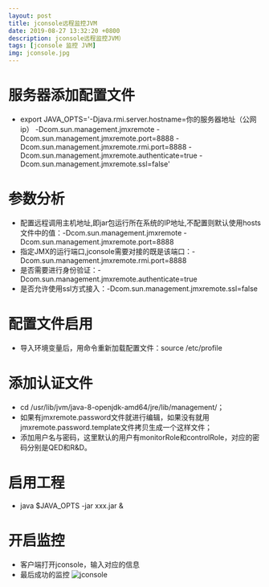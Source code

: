 ```yaml
---
layout: post
title: jconsole远程监控JVM
date: 2019-08-27 13:32:20 +0800
description: jconsole远程监控JVM）
tags: [jconsole 监控 JVM]
img: jconsole.jpg
---
```



# 服务器添加配置文件

  * export JAVA_OPTS='-Djava.rmi.server.hostname=你的服务器地址（公网ip） -Dcom.sun.management.jmxremote -Dcom.sun.management.jmxremote.port=8888 -Dcom.sun.management.jmxremote.rmi.port=8888 -Dcom.sun.management.jmxremote.authenticate=true -Dcom.sun.management.jmxremote.ssl=false'

# 参数分析

* 配置远程调用主机地址,即jar包运行所在系统的IP地址,不配置则默认使用hosts文件中的值：-Dcom.sun.management.jmxremote -Dcom.sun.management.jmxremote.port=8888
* 指定JMX的运行端口,jconsole需要对接的既是该端口：-Dcom.sun.management.jmxremote.rmi.port=8888
* 是否需要进行身份验证：-Dcom.sun.management.jmxremote.authenticate=true
* 是否允许使用ssl方式接入：-Dcom.sun.management.jmxremote.ssl=false

# 配置文件启用

* 导入环境变量后，用命令重新加载配置文件：source /etc/profile

# 添加认证文件

* cd /usr/lib/jvm/java-8-openjdk-amd64/jre/lib/management/；
* 如果有jmxremote.password文件就进行编辑，如果没有就用jmxremote.password.template文件拷贝生成一个这样文件；
* 添加用户名与密码，这里默认的用户有monitorRole和controlRole，对应的密码分别是QED和R&D。

# 启用工程

* java $JAVA_OPTS -jar xxx.jar &

# 开启监控

* 客户端打开jconsole，输入对应的信息
* 最后成功的监控
![jconsole]({{site.baseurl}}/assets/img/jconsole.jpg)
